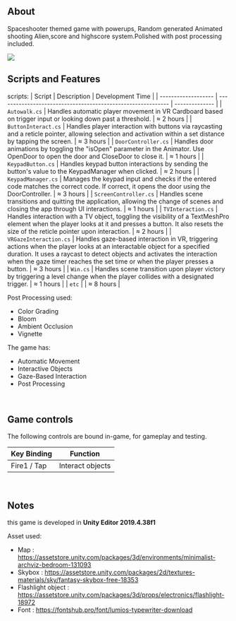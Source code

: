 ## About
Spaceshooter themed game with powerups, Random generated Animated shooting Alien,score and highscore system.Polished with post processing included.

<tbody>
    <tr>
      <td><img src="https://github.com/Swiper0/Swiper0/blob/main/GIF/VirtualLockdownDemo.gif"/></td>
    </tr>
  
<br>

## Scripts and Features
scripts:
|  Script       | Description                                                  | Development Time |
| ------------------- | ------------------------------------------------------------ | -------------- |
| `Autowalk.cs` | Handles automatic player movement in VR Cardboard based on trigger input or looking down past a threshold. | ≈ 2 hours |
| `ButtonInteract.cs` | Handles player interaction with buttons via raycasting and a reticle pointer, allowing selection and activation within a set distance by tapping the screen. | ≈ 3 hours |
| `DoorController.cs`  | Handles door animations by toggling the "isOpen" parameter in the Animator. Use OpenDoor to open the door and CloseDoor to close it. | ≈ 1 hours |
| `KeypadButton.cs`  | Handles keypad button interactions by sending the button's value to the KeypadManager when clicked. | ≈ 2 hours |
| `KeypadManager.cs`  | Manages the keypad input and checks if the entered code matches the correct code. If correct, it opens the door using the DoorController. | ≈ 3 hours |
| `ScreenController.cs`  | Handles scene transitions and quitting the application, allowing the change of scenes and closing the app through UI interactions. | ≈ 1 hours |
| `TVInteraction.cs`  | Handles interaction with a TV object, toggling the visibility of a TextMeshPro element when the player looks at it and presses a button. It also resets the size of the reticle pointer upon interaction. | ≈ 2 hours |
| `VRGazeInteraction.cs`  | Handles gaze-based interaction in VR, triggering actions when the player looks at an interactable object for a specified duration. It uses a raycast to detect objects and activates the interaction when the gaze timer reaches the set time or when the player presses a button. | ≈ 3 hours |
| `Win.cs`  | Handles scene transition upon player victory by triggering a level change when the player collides with a designated trigger. | ≈ 1 hours |
| `etc`  |  | ≈ 8 hours |


Post Processing used:
- Color Grading
- Bloom
- Ambient Occlusion
- Vignette

The game has:
- Automatic Movement
- Interactive Objects
- Gaze-Based Interaction
- Post Processing 

<br>

## Game controls
The following controls are bound in-game, for gameplay and testing.

| Key Binding       | Function          |
| ----------------- | ----------------- |
| Fire1 / Tap       | Interact objects  |

<br>

## Notes
this game is developed in **Unity Editor 2019.4.38f1**

Asset used:
- Map : https://assetstore.unity.com/packages/3d/environments/minimalist-archviz-bedroom-131093
- Skybox : https://assetstore.unity.com/packages/2d/textures-materials/sky/fantasy-skybox-free-18353
- Flashlight object : https://assetstore.unity.com/packages/3d/props/electronics/flashlight-18972
- Font : https://fontshub.pro/font/lumios-typewriter-download
